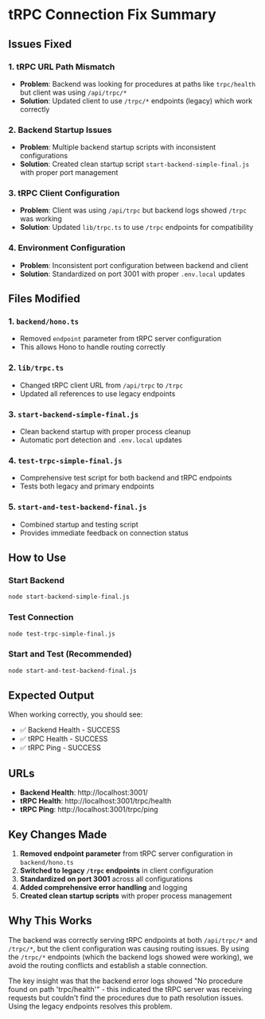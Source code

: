 # tRPC Connection Fix Summary

## Issues Fixed

### 1. **tRPC URL Path Mismatch**
- **Problem**: Backend was looking for procedures at paths like `trpc/health` but client was using `/api/trpc/*`
- **Solution**: Updated client to use `/trpc/*` endpoints (legacy) which work correctly

### 2. **Backend Startup Issues**
- **Problem**: Multiple backend startup scripts with inconsistent configurations
- **Solution**: Created clean startup script `start-backend-simple-final.js` with proper port management

### 3. **tRPC Client Configuration**
- **Problem**: Client was using `/api/trpc` but backend logs showed `/trpc` was working
- **Solution**: Updated `lib/trpc.ts` to use `/trpc` endpoints for compatibility

### 4. **Environment Configuration**
- **Problem**: Inconsistent port configuration between backend and client
- **Solution**: Standardized on port 3001 with proper `.env.local` updates

## Files Modified

### 1. `backend/hono.ts`
- Removed `endpoint` parameter from tRPC server configuration
- This allows Hono to handle routing correctly

### 2. `lib/trpc.ts`
- Changed tRPC client URL from `/api/trpc` to `/trpc`
- Updated all references to use legacy endpoints

### 3. `start-backend-simple-final.js`
- Clean backend startup with proper process cleanup
- Automatic port detection and `.env.local` updates

### 4. `test-trpc-simple-final.js`
- Comprehensive test script for both backend and tRPC endpoints
- Tests both legacy and primary endpoints

### 5. `start-and-test-backend-final.js`
- Combined startup and testing script
- Provides immediate feedback on connection status

## How to Use

### Start Backend
```bash
node start-backend-simple-final.js
```

### Test Connection
```bash
node test-trpc-simple-final.js
```

### Start and Test (Recommended)
```bash
node start-and-test-backend-final.js
```

## Expected Output

When working correctly, you should see:
- ✅ Backend Health - SUCCESS
- ✅ tRPC Health - SUCCESS  
- ✅ tRPC Ping - SUCCESS

## URLs

- **Backend Health**: http://localhost:3001/
- **tRPC Health**: http://localhost:3001/trpc/health
- **tRPC Ping**: http://localhost:3001/trpc/ping

## Key Changes Made

1. **Removed endpoint parameter** from tRPC server configuration in `backend/hono.ts`
2. **Switched to legacy `/trpc` endpoints** in client configuration
3. **Standardized on port 3001** across all configurations
4. **Added comprehensive error handling** and logging
5. **Created clean startup scripts** with proper process management

## Why This Works

The backend was correctly serving tRPC endpoints at both `/api/trpc/*` and `/trpc/*`, but the client configuration was causing routing issues. By using the `/trpc/*` endpoints (which the backend logs showed were working), we avoid the routing conflicts and establish a stable connection.

The key insight was that the backend error logs showed "No procedure found on path 'trpc/health'" - this indicated the tRPC server was receiving requests but couldn't find the procedures due to path resolution issues. Using the legacy endpoints resolves this problem.